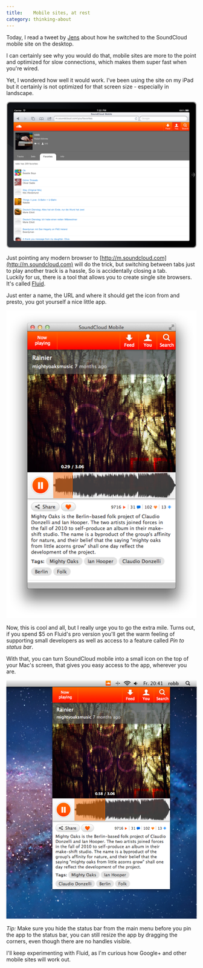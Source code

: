 ```yaml
---
title:    Mobile sites, at rest
category: thinking-about
---
```


Today, I read a tweet by [Jens][jens] about how he switched to the SoundCloud mobile
site on the desktop.

I can certainly see why you would do that, mobile sites are more to the point
and optimized for slow connections, which makes them super fast when you're
wired.

Yet, I wondered how well it would work. I’ve been using the site on my iPad but it
certainly is not optimized for that screen size - especially in landscape.

<img src='/img/sc-mobile-ipad.png' alt='Eew!' />

Just pointing any modern browser to [http://m.soundcloud.com](http://m.soundcloud.com)
will do the trick, but switching between tabs just to play another track is a hassle,
So is accidentally closing a tab.<br />
Luckily for us, there is a tool that allows you to create single site browsers.
It's called [Fluid][fluid].

Just enter a name, the URL and where it should get the icon from and
presto, you got yourself a nice little app.

<div>
  <img src='/img/sc-mobile-fluid.png' alt='That’s better' />
</div>

Now, this is cool and all, but I really urge you to go the extra mile.
Turns out, if you spend $5 on Fluid's pro version you'll get
the warm feeling of supporting small developers as well as access
to a feature called *Pin to status bar*.

With that, you can turn SoundCloud mobile into a small icon on the top of
your Mac's screen, that gives you easy access to the app, wherever
you are.

<div class="image">
  <img src='/img/sc-mobile-pinned.png' alt='Nice!' />
</div>

_Tip:_ Make sure you hide the status bar from the main menu before
you pin the app to the status bar, you can still resize the app
by dragging the corners, even though there are no handles visible.

I'll keep experimenting with Fluid, as I'm curious how Google+ and other
mobile sites will work out.

[jens]:    http://twitter.com/jensnikolaus
[desktop]: http://itunes.apple.com/en/app/soundcloud/id412754595
[fluid]:   http://fluidapp.com
